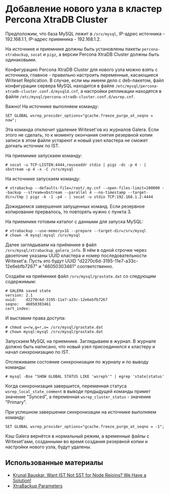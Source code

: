 Добавление нового узла в кластер Percona XtraDB Cluster
=======================================================

Предположим, что база MySQL лежит в `/srv/mysql`, IP-адрес источника - 192.168.1.1, IP-адрес приемника - 192.168.1.2.

На источнике и приемнике должны быть установлены пакеты `percona-xtrabackup`, `socat` и `pigz`, а версии Percona XtraDB Cluster должны быть одинаковыми.

Конфигурацию Percona XtraDB Cluster для нового узла можно взять с источника, главное - правильно настроить переменные, касающиеся Writeset Replication. В случае, если мы имеем дело с deb-пакетом, файл конфигурации сервера MySQL находится в файле `/etc/mysql/percona-xtradb-cluster.conf.d/mysqld.cnf`, а настройки репликации находятся в файле `/etc/mysql/percona-xtradb-cluster.conf.d/wsrep.cnf`.

Важно! На источнике выполняем команду:

    SET GLOBAL wsrep_provider_options="gcache.freeze_purge_at_seqno = now";

Эта команда отключит удаление Writeset'ов из журналов Galera. Если этого не сделать, то к моменту окончания снятия резервной копии записи в этом файле устареют и новый узел кластера не сможет догнать источник по IST.

На приемнике запускаем команду:

    # socat -u TCP-LISTEN:4444,reuseaddr stdio | pigz -dc -p 4 - | xbstream —p 4 -x -C /srv/mysql

На источнике запускаем команду:

    # xtrabackup --defaults-file=/root/.my.cnf --open-files-limit=100000 --backup --stream=xbstream --parallel 4 --no-timestamp --target-dir=/tmp | pigz -k -1 -p4 - | socat -u stdio TCP:192.168.1.2:4444

Дожидаемся завершения запущенных команд. Если резервное копирование прервалось, то повторять нужно с пункта 3.

На приемнике готовим каталог с данными для запуска MySQL:

    # xtrabackup --use-memory=1G --prepare --target-dir=/srv/mysql
    # chown -R mysql:mysql /srv/mysql

Далее заглядываем на приёмнике в файл `/srv/mysql/xtrabackup_galera_info`. В нём в одной строчке через двоеточие указаны UUID кластера и номер последовательности Writeset'а. Пусть это будут UUID "d2270c6d-3195-11e7-a33c-12e6ebfb7267" и "46050303461" соответственно.

Создаём на приёмнике файл `/srv/mysql/grastate.dat` со следующим содержимым:

    # GALERA saved state
    version: 2.1
    uuid:    d2270c6d-3195-11e7-a33c-12e6ebfb7267
    seqno:   46050303461
    cert_index:

И выставим права доступа:

    # chmod u=rw,g=r,o= /srv/mysql/grastate.dat
    # chown mysql:mysql /srv/mysql/grastate.dat

Запускаем MySQL на приемнике. Заглядываем в журнал. В журнале должно быть написано, что новый узел присоединился к кластеру и начал синхронизацию по IST.

Отслеживаем состояние синхронизации по журналу и по выводу команды:

    # mysql -Bse "SHOW GLOBAL STATUS LIKE 'wsrep%'" | egrep 'state|status'

Когда синхронизация завершится, переменная статуса `wsrep_local_state_comment` в выводе предыдущей команды примет значение "Synced", а переменная `wsrep_cluster_status` - значение "Primary".

При успешном завершении синхронизации на источнике выполняем команду:

    SET GLOBAL wsrep_provider_options="gcache.freeze_purge_at_seqno = -1";

Кэш Galera вернётся в нормальный режим, а временные файлы с Writeset'ами, созданными во время создания резервной копии и настройки нового узла, будут удалены.

Использованные материалы
------------------------

* [Krunal Bauskar. Want IST Not SST for Node Rejoins? We Have a Solution!](https://www.percona.com/blog/2018/02/13/no-sst-node-rejoins/)
* [XtraBackup Parameters](https://galeracluster.com/library/documentation/xtrabackup-options.html)
